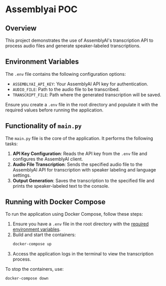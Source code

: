 # Assemblyai POC

## Overview

This project demonstrates the use of AssemblyAI's transcription API to process audio files and generate speaker-labeled transcriptions.

## Environment Variables

The `.env` file contains the following configuration options:

- `ASSEMBLYAI_API_KEY`: Your AssemblyAI API key for authentication.
- `AUDIO_FILE`: Path to the audio file to be transcribed.
- `TRANSCRIPT_FILE`: Path where the generated transcription will be saved.

Ensure you create a `.env` file in the root directory and populate it with the required values before running the application.

## Functionality of `main.py`

The `main.py` file is the core of the application. It performs the following tasks:

1. **API Key Configuration**: Reads the API key from the `.env` file and configures the AssemblyAI client.
2. **Audio File Transcription**: Sends the specified audio file to the AssemblyAI API for transcription with speaker labeling and language settings.
3. **Output Generation**: Saves the transcription to the specified file and prints the speaker-labeled text to the console.

## Running with Docker Compose

To run the application using Docker Compose, follow these steps:

1. Ensure you have a `.env` file in the root directory with the [required environment variables](#environment-variables).
2. Build and start the containers:
   ```bash
   docker-compose up
   ```
3. Access the application logs in the terminal to view the transcription process.

To stop the containers, use:
```bash
docker-compose down
```
